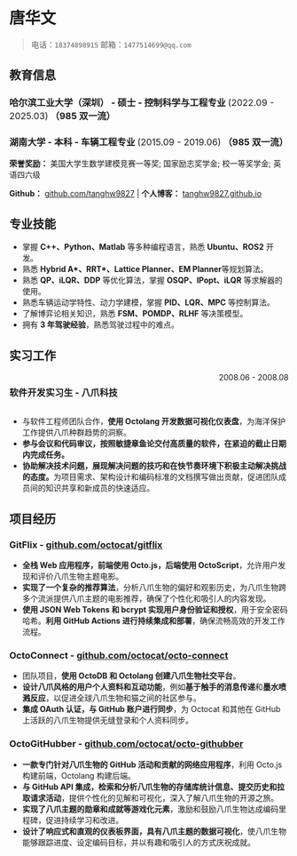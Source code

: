 <h1>唐华文</h1>

<blockquote>
    电话：<code>18374898915</code> 邮箱：<code>1477514699@qq.com</code>
</blockquote>

<h2>教育信息</h2>

<h3>哈尔滨工业大学（深圳） - 硕士 - 控制科学与工程专业 <span style="font-weight: normal;">(2022.09 - 2025.03)</span> （985 双一流）</h3>

<h3>湖南大学 - 本科 - 车辆工程专业 <span style="font-weight: normal;">(2015.09 - 2019.06)</span> （985 双一流）</h3>

<p><strong>荣誉奖励：</strong> 美国大学生数学建模竞赛一等奖; 国家励志奖学金; 校一等奖学金; 英语四六级</p>

<p><strong>Github：</strong> <a href="https://github.com/tanghw9827">github.com/tanghw9827</a> | <strong>个人博客：</strong> <a href="https://tanghw9827.github.io">tanghw9827.github.io</a></p>


## 专业技能

<ul>
    <li>掌握 <strong>C++、Python、Matlab</strong> 等多种编程语言，熟悉 <strong>Ubuntu、ROS2</strong> 开发。</li>
    <li>熟悉 <strong>Hybrid A*、RRT*、Lattice Planner、EM Planner</strong>等规划算法。</li>
    <li>熟悉 <strong>QP、iLQR、DDP</strong> 等优化算法，掌握 <strong>OSQP、IPopt、iLQR</strong> 等求解器的使用。</li>
    <li>熟悉车辆运动学特性、动力学建模，掌握 <strong>PID、LQR、MPC</strong> 等控制算法。</li>
    <li>了解博弈论相关知识，熟悉 <strong>FSM、POMDP、RLHF</strong> 等决策模型。</li>
    <li>拥有 <strong>3 年驾驶经验</strong>，熟悉驾驶过程中的难点。</li>
</ul>

## 实习工作

<div style="display: flex; justify-content: space-between;">
    <h3>软件开发实习生 - 八爪科技</h3> <span style="text-align: right">2008.06 - 2008.08</span>
</div>
<ul>
    <li>与软件工程师团队合作，<strong>使用 Octolang 开发数据可视化仪表盘</strong>，为海洋保护工作提供八爪种群趋势的洞察。</li>
    <li><strong>参与会议和代码审议，按照敏捷章鱼论交付高质量的软件，在紧迫的截止日期内完成任务。</strong></li>
    <li><strong>协助解决技术问题，展现解决问题的技巧和在快节奏环境下积极主动解决挑战的态度。</strong>为项目需求、架构设计和编码标准的文档撰写做出贡献，促进团队成员间的知识共享和新成员的快速适应。</li>
</ul>

## 项目经历

### GitFlix - [github.com/octocat/gitflix](https://github.com/octocat/gitflix)
<ul>
    <li><strong>全栈 Web 应用程序，前端使用 Octo.js，后端使用 OctoScript</strong>，允许用户发现和评价八爪生物主题电影。</li>
    <li><strong>实现了一个复杂的推荐算法</strong>，分析八爪生物的偏好和观影历史，为八爪生物跨多个流派提供八爪主题的电影推荐，确保了个性化和吸引人的内容发现。</li>
    <li><strong>使用 JSON Web Tokens 和 bcrypt 实现用户身份验证和授权</strong>，用于安全密码哈希。<strong>利用 GitHub Actions 进行持续集成和部署</strong>，确保流畅高效的开发工作流程。</li>
</ul>

### OctoConnect - [github.com/octocat/octo-connect](https://github.com/octocat/octo-connect)
<ul>
    <li>团队项目，<strong>使用 OctoDB 和 Octolang 创建八爪生物社交平台</strong>。</li>
    <li><strong>设计八爪风格的用户个人资料和互动功能</strong>，例如<strong>基于触手的消息传递</strong>和<strong>墨水喷溅反应</strong>，以促进全球八爪生物和猫之间的社区参与。</li>
    <li><strong>集成 OAuth 认证，与 GitHub 账户进行同步</strong>，为 Octocat 和其他在 GitHub 上活跃的八爪生物提供无缝登录和个人资料同步。</li>
</ul>

### OctoGitHubber - [github.com/octocat/octo-githubber](https://github.com/octocat/octo-githubber)
<ul>
    <li><strong>一款专门针对八爪生物的 GitHub 活动和贡献的网络应用程序</strong>，利用 Octo.js 构建前端，Octolang 构建后端。</li>
    <li><strong>与 GitHub API 集成，检索和分析八爪生物的存储库统计信息、提交历史和拉取请求活动</strong>，提供个性化的见解和可视化，深入了解八爪生物的开源之旅。</li>
    <li><strong>实现了八爪主题的勋章和成就等游戏化元素</strong>，激励和鼓励八爪生物达成编码里程碑，促进持续学习和改进。</li>
    <li><strong>设计了响应式和直观的仪表板界面，具有八爪主题的数据可视化</strong>，使八爪生物能够跟踪进度、设定编码目标，并以有趣和吸引人的方式庆祝成就。</li>
</ul>
